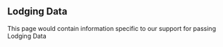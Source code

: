 ## Lodging Data

 This page would contain information specific to our support for passing Lodging Data